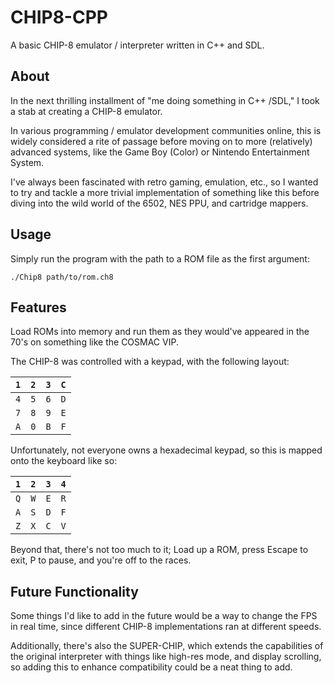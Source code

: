 # CHIP8-CPP

A basic CHIP-8 emulator / interpreter written in C++ and SDL.

## About
In the next thrilling installment of "me doing something in 
C++ /SDL," I took a stab at creating a CHIP-8 emulator. 

In various programming / emulator development communities
online, this is widely considered a rite of passage before
moving on to more (relatively) advanced systems, like the
Game Boy (Color) or Nintendo Entertainment System. 

I've always been fascinated with retro gaming, emulation,
etc., so I wanted to try and tackle a more trivial 
implementation of something like this before diving
into the wild world of the 6502, NES PPU, and cartridge 
mappers.

## Usage

Simply run the program with the path to a ROM file as the
first argument:

```
./Chip8 path/to/rom.ch8
```

## Features

Load ROMs into memory and run them as they would've appeared
in the 70's on something like the COSMAC VIP.

The CHIP-8 was controlled with a keypad, with the
following layout:

| `1` | `2` | `3` | `C` |
|-----|-----|-----|-----|
| `4` | `5` | `6` | `D` |
| `7` | `8` | `9` | `E` |
| `A` | `0` | `B` | `F` |

Unfortunately, not everyone owns a hexadecimal keypad,
so this is mapped onto the keyboard like so:

| `1` | `2` | `3` | `4` |
|-----|-----|-----|-----|
| `Q` | `W` | `E` | `R` |
| `A` | `S` | `D` | `F` |
| `Z` | `X` | `C` | `V` |

Beyond that, there's not too much to it; Load up a ROM,
press Escape to exit, P to pause, and you're off to
the races.

## Future Functionality

Some things I'd like to add in the future would be 
a way to change the FPS in real time, since different
CHIP-8 implementations ran at different speeds.

Additionally, there's also the SUPER-CHIP, which extends
the capabilities of the original interpreter with things 
like high-res mode, and display scrolling, so adding this
to enhance compatibility could be a neat thing to add.